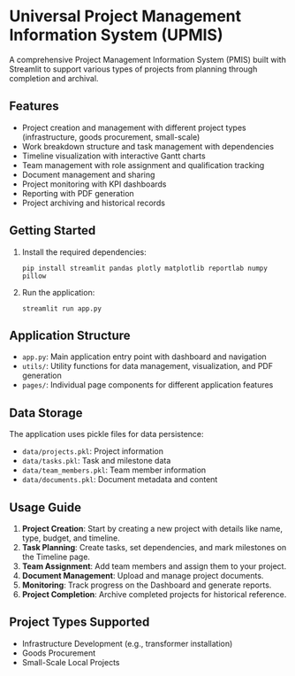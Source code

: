 # Universal Project Management Information System (UPMIS)

A comprehensive Project Management Information System (PMIS) built with Streamlit to support various types of projects from planning through completion and archival.

## Features

- Project creation and management with different project types (infrastructure, goods procurement, small-scale)
- Work breakdown structure and task management with dependencies
- Timeline visualization with interactive Gantt charts
- Team management with role assignment and qualification tracking
- Document management and sharing
- Project monitoring with KPI dashboards
- Reporting with PDF generation
- Project archiving and historical records

## Getting Started

1. Install the required dependencies:
   ```
   pip install streamlit pandas plotly matplotlib reportlab numpy pillow
   ```

2. Run the application:
   ```
   streamlit run app.py
   ```

## Application Structure

- `app.py`: Main application entry point with dashboard and navigation
- `utils/`: Utility functions for data management, visualization, and PDF generation
- `pages/`: Individual page components for different application features

## Data Storage

The application uses pickle files for data persistence:
- `data/projects.pkl`: Project information
- `data/tasks.pkl`: Task and milestone data
- `data/team_members.pkl`: Team member information
- `data/documents.pkl`: Document metadata and content

## Usage Guide

1. **Project Creation**: Start by creating a new project with details like name, type, budget, and timeline.
2. **Task Planning**: Create tasks, set dependencies, and mark milestones on the Timeline page.
3. **Team Assignment**: Add team members and assign them to your project.
4. **Document Management**: Upload and manage project documents.
5. **Monitoring**: Track progress on the Dashboard and generate reports.
6. **Project Completion**: Archive completed projects for historical reference.

## Project Types Supported

- Infrastructure Development (e.g., transformer installation)
- Goods Procurement
- Small-Scale Local Projects
